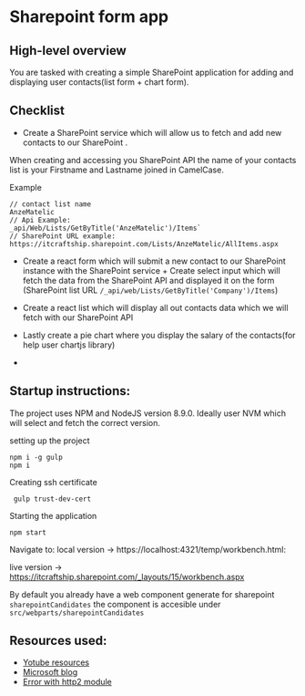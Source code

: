 # Sharepoint form app


## High-level overview


You are tasked with creating a simple SharePoint application for 
adding and displaying user contacts(list form + chart form).


## Checklist
 
- Create a SharePoint service which will allow us to fetch and add new contacts to our SharePoint .

When creating and accessing you SharePoint API
the name of your contacts list is your Firstname and Lastname joined in CamelCase.

Example
```
// contact list name
AnzeMatelic
// Api Example:
_api/Web/Lists/GetByTitle('AnzeMatelic')/Items`
// SharePoint URL example:
https://itcraftship.sharepoint.com/Lists/AnzeMatelic/AllItems.aspx
```


- Create a react form which will submit a new contact to our SharePoint instance with the SharePoint service + Create select input which will fetch the data from the SharePoint API and displayed it on the form (SharePoint list URL ```/_api/web/Lists/GetByTitle('Company')/Items```)

- Create a react list which will display all out contacts data which we will fetch with our SharePoint API 
- Lastly create a pie chart where you display the salary of the contacts(for help user chartjs library)
+
## Startup instructions:

The project uses NPM and NodeJS version 8.9.0. Ideally user NVM which will select and fetch the correct version.

setting up the project
```
npm i -g gulp
npm i
```

Creating ssh certificate
```
 gulp trust-dev-cert
```

Starting the application
```
npm start
```
Navigate to:
local version -> https://localhost:4321/temp/workbench.html:

live version -> https://itcraftship.sharepoint.com/_layouts/15/workbench.aspx

By default you already have a web component generate for sharepoint ```sharepointCandidates```
the component is accesible under ```src/webparts/sharepointCandidates```


## Resources used:
- [Yotube resources](https://www.youtube.com/watch?v=S3tG2DE8tR8 )
- [Microsoft blog](https://developer.microsoft.com/en-us/sharepoint/blogs/)
- [Error with http2 module](https://sharepoint.stackexchange.com/questions/229327/workbench-page-shows-this-site-can-t-provide-a-secure-connection-on-creating-s)
